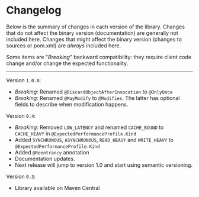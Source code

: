 Changelog
=========

Below is the summary of changes in each version of the library. Changes that do
not affect the binary version (documentation) are generally not included here.
Changes that might affect the binary version (changes to sources or pom.xml) are
*always* included here.

Some items are "*Breaking*" backward compatibility: they require client code
change and/or change the expected functionality.

-----

Version `1.0.0`:
* *Breaking*: Renamed `@DiscardObjectAfterInvocation` to `@OnlyOnce`
* *Breaking*: Renamed `@MayModify` to `@Modifies`. The latter has optional
  fields to describe when modification happens.

Version `0.4`:
* *Breaking*: Removed `LOW_LATENCY` and renamed `CACHE_BOUND` to `CACHE_HEAVY`
  in `@ExpectedPerformanceProfile.Kind`
* Added `SYNCHRONOUS`, `ASYNCHRONOUS`, `READ_HEAVY` and `WRITE_HEAVY` to
  `@ExpectedPerformanceProfile.Kind`
* Added `@Reentrancy` annotation
* Documentation updates.
* Next release will jump to version 1.0 and start using semantic versioning.


Version `0.3`:
* Library available on Maven Central

